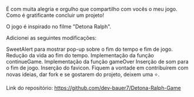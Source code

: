 É com muita alegria e orgulho que compartilho com vocês o meu jogo. Como é gratificante concluir um projeto!

O jogo é inspirado no filme "Detona Ralph". 

Adicionei as seguintes modificações:

SweetAlert para mostrar pop-up sobre o fim do tempo e fim de jogo.
Redução da vida ao fim do tempo.
Implementação da função continueGame.
Implementação da função gameOver
Inserção de som para o fim de jogo.
Inserção do favicon.
Fiquem a vontade em contribuírem com novas ideias, dar fork e se gostarem do projeto, deixem uma ⭐.

Link do repositório: https://github.com/dev-bauer7/Detona-Ralph-Game
